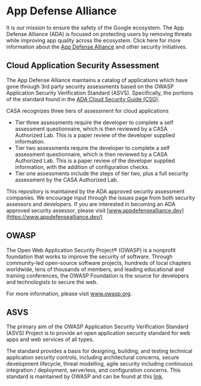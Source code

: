 # App Defense Alliance
It is our mission to ensure the safety of the Google ecosystem.  The App Defense Alliance (ADA) is focused on protecting users by removing threats while improving app quality across the ecosystem. Click here for more information about the [App Defense Alliance](https://www.appdefensealliance.dev/) and other security initiatives.


## Cloud Application Security Assessment
The App Defense Alliance maintains a catalog of applications which have gone through 3rd party security assessments based on the OWASP Application Security Verification Standard (ASVS). Specifically, the portions of the standard found in the [ADA Cloud Security Guide (CSG)](./CloudApplicationSecurityGuide.md).

CASA recognizes three tiers of assessment for cloud applications

* Tier three assessments require the developer to complete a self assessment questionnaire, which is then reviewed by a CASA Authorized Lab. This is a paper review of the developer supplied information.
* Tier two assessments require the developer to complete a self assessment questionnaire, which is then reviewed by a CASA Authorized Lab. This is a paper review of the developer supplied information, with the addition of configuration checks.
* Tier one assessments include the steps of tier two, plus a full security assessment by the CASA Authorized Lab.


This repository is maintained by the ADA approved security assessment companies. We encourage input through the issues page from both security assessors and developers. If you are interested in becoming an ADA approved security assessor, please visit [www.appdefensealliance.dev](https://www.appdefensealliance.dev/)

## OWASP
The Open Web Application Security Project® (OWASP) is a nonprofit foundation that works to improve the security of software. Through community-led open-source software projects, hundreds of local chapters worldwide, tens of thousands of members, and leading educational and training conferences, the OWASP Foundation is the source for developers and technologists to secure the web.

For more information, please visit www.owasp.org.

## ASVS
The primary aim of the OWASP Application Security Verification Standard (ASVS) Project is to provide an open application security standard for web apps and web services of all types.

The standard provides a basis for designing, building, and testing technical application security controls, including architectural concerns, secure development lifecycle, threat modelling, agile security including continuous integration / deployment, serverless, and configuration concerns. This standard is maintained by OWASP and can be found at this [link](https://github.com/OWASP/ASVS).

